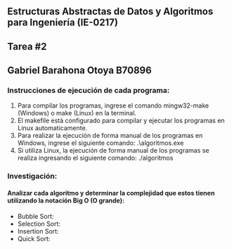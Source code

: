 ## Estructuras Abstractas de Datos y Algoritmos para Ingeniería (IE-0217)

## Tarea #2

## Gabriel Barahona Otoya B70896

### Instrucciones de ejecución de cada programa:
1. Para compilar los programas, ingrese el comando mingw32-make (Windows) o make (Linux) en la terminal.
2. El makefile está configurado para compilar y ejecutar los programas en Linux automaticamente.
3. Para realizar la ejecución de forma manual de los programas en Windows, ingrese el siguiente comando: .\algoritmos.exe
4. Si utiliza Linux, la ejecución de forma manual de los programas se realiza ingresando el siguiente comando: ./algoritmos

### Investigación:
#### Analizar cada algoritmo y determinar la complejidad que estos tienen utilizando la notación Big O (O grande):
- Bubble Sort:
- Selection Sort:
- Insertion Sort:
- Quick Sort:

